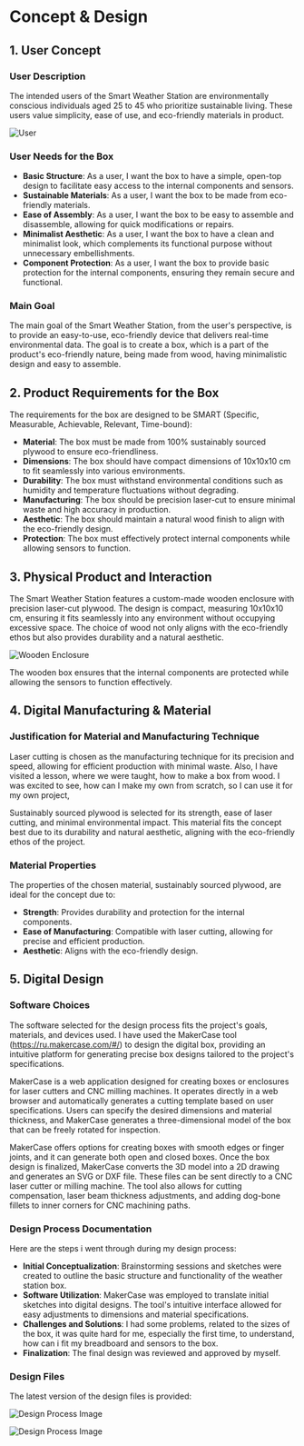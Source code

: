 # Concept & Design

## 1. User Concept

### User Description

The intended users of the Smart Weather Station are environmentally conscious individuals aged 25 to 45 who prioritize sustainable living. These users value simplicity, ease of use, and eco-friendly materials in product.

![User](/assets/family.jpg)

### User Needs for the Box

- **Basic Structure**: As a user, I want the box to have a simple, open-top design to facilitate easy access to the internal components and sensors.
- **Sustainable Materials**: As a user, I want the box to be made from eco-friendly materials.
- **Ease of Assembly**: As a user, I want the box to be easy to assemble and disassemble, allowing for quick modifications or repairs.
- **Minimalist Aesthetic**: As a user, I want the box to have a clean and minimalist look, which complements its functional purpose without unnecessary embellishments.
- **Component Protection**: As a user, I want the box to provide basic protection for the internal components, ensuring they remain secure and functional.

### Main Goal

The main goal of the Smart Weather Station, from the user's perspective, is to provide an easy-to-use, eco-friendly device that delivers real-time environmental data.
The goal is to create a box, which is a part of the product's eco-friendly nature, being made from wood, having minimalistic design and easy to assemble.

## 2. Product Requirements for the Box

The requirements for the box are designed to be SMART (Specific, Measurable, Achievable, Relevant, Time-bound):

- **Material**: The box must be made from 100% sustainably sourced plywood to ensure eco-friendliness.
- **Dimensions**: The box should have compact dimensions of 10x10x10 cm to fit seamlessly into various environments.
- **Durability**: The box must withstand environmental conditions such as humidity and temperature fluctuations without degrading.
- **Manufacturing**: The box should be precision laser-cut to ensure minimal waste and high accuracy in production.
- **Aesthetic**: The box should maintain a natural wood finish to align with the eco-friendly design.
- **Protection**: The box must effectively protect internal components while allowing sensors to function.

## 3. Physical Product and Interaction

The Smart Weather Station features a custom-made wooden enclosure with precision laser-cut plywood. The design is compact, measuring 10x10x10 cm, ensuring it fits seamlessly into any environment without occupying excessive space. The choice of wood not only aligns with the eco-friendly ethos but also provides durability and a natural aesthetic.

![Wooden Enclosure](/assets/boxx.jpg) 

The wooden box ensures that the internal components are protected while allowing the sensors to function effectively.


## 4. Digital Manufacturing & Material

### Justification for Material and Manufacturing Technique

Laser cutting is chosen as the manufacturing technique for its precision and speed, allowing for efficient production with minimal waste. Also, I have visited a lesson, where we were taught, how to make a box from wood. I was excited to see, how can I make my own from scratch, so I can use it for my own project,

Sustainably sourced plywood is selected for its strength, ease of laser cutting, and minimal environmental impact. This material fits the concept best due to its durability and natural aesthetic, aligning with the eco-friendly ethos of the project.

### Material Properties

The properties of the chosen material, sustainably sourced plywood, are ideal for the concept due to:

- **Strength**: Provides durability and protection for the internal components.
- **Ease of Manufacturing**: Compatible with laser cutting, allowing for precise and efficient production.
- **Aesthetic**: Aligns with the eco-friendly design.



## 5. Digital Design

### Software Choices

The software selected for the design process fits the project's goals, materials, and devices used. I have used the MakerCase tool (https://ru.makercase.com/#/) to design the digital box, providing an intuitive platform for generating precise box designs tailored to the project's specifications.

MakerCase is a web application designed for creating boxes or enclosures for laser cutters and CNC milling machines. It operates directly in a web browser and automatically generates a cutting template based on user specifications. Users can specify the desired dimensions and material thickness, and MakerCase generates a three-dimensional model of the box that can be freely rotated for inspection.

MakerCase offers options for creating boxes with smooth edges or finger joints, and it can generate both open and closed boxes. Once the box design is finalized, MakerCase converts the 3D model into a 2D drawing and generates an SVG or DXF file. These files can be sent directly to a CNC laser cutter or milling machine. The tool also allows for cutting compensation, laser beam thickness adjustments, and adding dog-bone fillets to inner corners for CNC machining paths.


### Design Process Documentation

Here are the steps i went through during my design process: 

- **Initial Conceptualization**: Brainstorming sessions and sketches were created to outline the basic structure and functionality of the weather station box.
- **Software Utilization**: MakerCase was employed to translate initial sketches into digital designs. The tool's intuitive interface allowed for easy adjustments to dimensions and material specifications.
- **Challenges and Solutions**: I had some problems, related to the sizes of the box, it was quite hard for me, especially the first time, to understand, how can i fit my breadboard and sensors to the box. 
- **Finalization**: The final design was reviewed and approved by myself.


### Design Files

The latest version of the design files is provided:

![Design Process Image](/assets/mybox1.jpg)

![Design Process Image](/assets/mybox2.jpg)
















